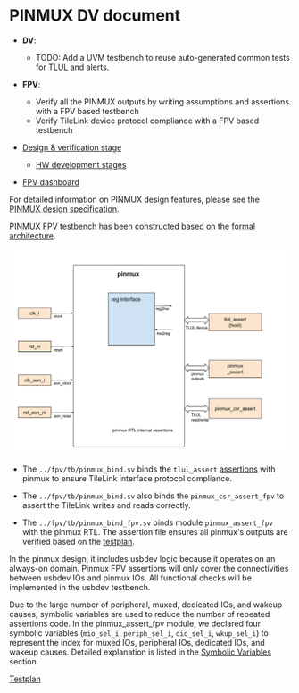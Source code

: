 # PINMUX DV document

* **DV**:
  * TODO: Add a UVM testbench to reuse auto-generated common tests for TLUL and alerts.

* **FPV**:
  * Verify all the PINMUX outputs by writing assumptions and assertions with a FPV based testbench
  * Verify TileLink device protocol compliance with a FPV based testbench

* [Design & verification stage](../../../../../README.md)
  * [HW development stages](../../../../../../doc/project_governance/development_stages.md)
* [FPV dashboard](https://reports.opentitan.org/hw/top_englishbreakfast/formal/summary.html)

For detailed information on PINMUX design features, please see the
[PINMUX design specification](../../README.md).

PINMUX FPV testbench has been constructed based on the [formal architecture](../../../../../formal/README.md).

![Block diagram](fpv.svg)

* The `../fpv/tb/pinmux_bind.sv` binds the `tlul_assert` [assertions](../../../../../ip/tlul/doc/TlulProtocolChecker.md) with pinmux to ensure TileLink interface protocol compliance.
* The `../fpv/tb/pinmux_bind.sv` also binds the `pinmux_csr_assert_fpv` to assert the TileLink writes and reads correctly.

* The `../fpv/tb/pinmux_bind_fpv.sv` binds module `pinmux_assert_fpv` with the pinmux RTL.
The assertion file ensures all pinmux's outputs are verified based on the [testplan](#testplan).

In the pinmux design, it includes usbdev logic because it operates on an always-on domain.
Pinmux FPV assertions will only cover the connectivities between usbdev IOs and pinmux IOs.
All functional checks will be implemented in the usbdev testbench.

Due to the large number of peripheral, muxed, dedicated IOs, and wakeup causes, symbolic variables are used to reduce the number of repeated assertions code.
In the pinmux_assert_fpv module, we declared four symbolic variables (`mio_sel_i`, `periph_sel_i`, `dio_sel_i`, `wkup_sel_i`) to represent the index for muxed IOs, peripheral IOs, dedicated IOs, and wakeup causes.
Detailed explanation is listed in the [Symbolic Variables](../../../../../formal/README.md#symbolic-variables) section.

[Testplan](../../data/pinmux_fpv_testplan.hjson)
